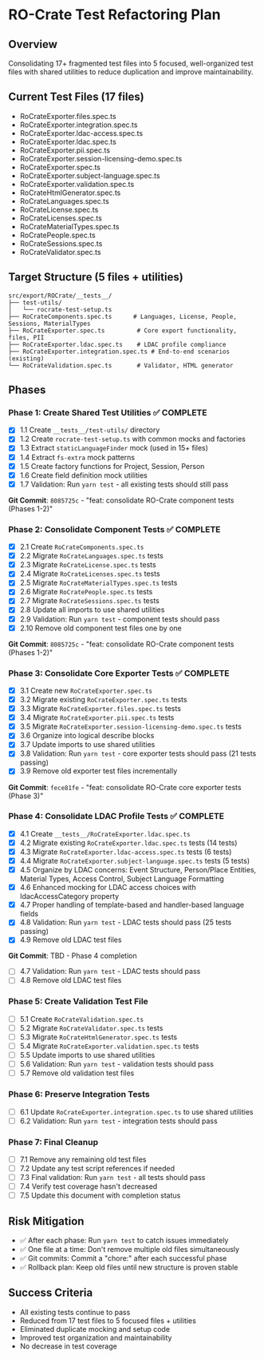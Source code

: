 # RO-Crate Test Refactoring Plan

## Overview

Consolidating 17+ fragmented test files into 5 focused, well-organized test files with shared utilities to reduce duplication and improve maintainability.

## Current Test Files (17 files)

- RoCrateExporter.files.spec.ts
- RoCrateExporter.integration.spec.ts
- RoCrateExporter.ldac-access.spec.ts
- RoCrateExporter.ldac.spec.ts
- RoCrateExporter.pii.spec.ts
- RoCrateExporter.session-licensing-demo.spec.ts
- RoCrateExporter.spec.ts
- RoCrateExporter.subject-language.spec.ts
- RoCrateExporter.validation.spec.ts
- RoCrateHtmlGenerator.spec.ts
- RoCrateLanguages.spec.ts
- RoCrateLicense.spec.ts
- RoCrateLicenses.spec.ts
- RoCrateMaterialTypes.spec.ts
- RoCratePeople.spec.ts
- RoCrateSessions.spec.ts
- RoCrateValidator.spec.ts

## Target Structure (5 files + utilities)

```
src/export/ROCrate/__tests__/
├── test-utils/
│   └── rocrate-test-setup.ts
├── RoCrateComponents.spec.ts      # Languages, License, People, Sessions, MaterialTypes
├── RoCrateExporter.spec.ts         # Core export functionality, files, PII
├── RoCrateExporter.ldac.spec.ts    # LDAC profile compliance
├── RoCrateExporter.integration.spec.ts # End-to-end scenarios (existing)
└── RoCrateValidation.spec.ts       # Validator, HTML generator
```

## Phases

### Phase 1: Create Shared Test Utilities ✅ COMPLETE

- [x] 1.1 Create `__tests__/test-utils/` directory
- [x] 1.2 Create `rocrate-test-setup.ts` with common mocks and factories
- [x] 1.3 Extract `staticLanguageFinder` mock (used in 15+ files)
- [x] 1.4 Extract `fs-extra` mock patterns
- [x] 1.5 Create factory functions for Project, Session, Person
- [x] 1.6 Create field definition mock utilities
- [x] 1.7 Validation: Run `yarn test` - all existing tests should still pass

**Git Commit**: `8085725c` - "feat: consolidate RO-Crate component tests (Phases 1-2)"

### Phase 2: Consolidate Component Tests ✅ COMPLETE

- [x] 2.1 Create `RoCrateComponents.spec.ts`
- [x] 2.2 Migrate `RoCrateLanguages.spec.ts` tests
- [x] 2.3 Migrate `RoCrateLicense.spec.ts` tests
- [x] 2.4 Migrate `RoCrateLicenses.spec.ts` tests
- [x] 2.5 Migrate `RoCrateMaterialTypes.spec.ts` tests
- [x] 2.6 Migrate `RoCratePeople.spec.ts` tests
- [x] 2.7 Migrate `RoCrateSessions.spec.ts` tests
- [x] 2.8 Update all imports to use shared utilities
- [x] 2.9 Validation: Run `yarn test` - component tests should pass
- [x] 2.10 Remove old component test files one by one

**Git Commit**: `8085725c` - "feat: consolidate RO-Crate component tests (Phases 1-2)"

### Phase 3: Consolidate Core Exporter Tests ✅ COMPLETE

- [x] 3.1 Create new `RoCrateExporter.spec.ts`
- [x] 3.2 Migrate existing `RoCrateExporter.spec.ts` tests
- [x] 3.3 Migrate `RoCrateExporter.files.spec.ts` tests
- [x] 3.4 Migrate `RoCrateExporter.pii.spec.ts` tests
- [x] 3.5 Migrate `RoCrateExporter.session-licensing-demo.spec.ts` tests
- [x] 3.6 Organize into logical describe blocks
- [x] 3.7 Update imports to use shared utilities
- [x] 3.8 Validation: Run `yarn test` - core exporter tests should pass (21 tests passing)
- [x] 3.9 Remove old exporter test files incrementally

**Git Commit**: `fece81fe` - "feat: consolidate RO-Crate core exporter tests (Phase 3)"

### Phase 4: Consolidate LDAC Profile Tests ✅ COMPLETE

- [x] 4.1 Create `__tests__/RoCrateExporter.ldac.spec.ts`
- [x] 4.2 Migrate existing `RoCrateExporter.ldac.spec.ts` tests (14 tests)
- [x] 4.3 Migrate `RoCrateExporter.ldac-access.spec.ts` tests (6 tests)
- [x] 4.4 Migrate `RoCrateExporter.subject-language.spec.ts` tests (5 tests)
- [x] 4.5 Organize by LDAC concerns: Event Structure, Person/Place Entities, Material Types, Access Control, Subject Language Formatting
- [x] 4.6 Enhanced mocking for LDAC access choices with ldacAccessCategory property
- [x] 4.7 Proper handling of template-based and handler-based language fields
- [x] 4.8 Validation: Run `yarn test` - LDAC tests should pass (25 tests passing)
- [x] 4.9 Remove old LDAC test files

**Git Commit**: TBD - Phase 4 completion

- [ ] 4.7 Validation: Run `yarn test` - LDAC tests should pass
- [ ] 4.8 Remove old LDAC test files

### Phase 5: Create Validation Test File

- [ ] 5.1 Create `RoCrateValidation.spec.ts`
- [ ] 5.2 Migrate `RoCrateValidator.spec.ts` tests
- [ ] 5.3 Migrate `RoCrateHtmlGenerator.spec.ts` tests
- [ ] 5.4 Migrate `RoCrateExporter.validation.spec.ts` tests
- [ ] 5.5 Update imports to use shared utilities
- [ ] 5.6 Validation: Run `yarn test` - validation tests should pass
- [ ] 5.7 Remove old validation test files

### Phase 6: Preserve Integration Tests

- [ ] 6.1 Update `RoCrateExporter.integration.spec.ts` to use shared utilities
- [ ] 6.2 Validation: Run `yarn test` - integration tests should pass

### Phase 7: Final Cleanup

- [ ] 7.1 Remove any remaining old test files
- [ ] 7.2 Update any test script references if needed
- [ ] 7.3 Final validation: Run `yarn test` - all tests should pass
- [ ] 7.4 Verify test coverage hasn't decreased
- [ ] 7.5 Update this document with completion status

## Risk Mitigation

- ✅ After each phase: Run `yarn test` to catch issues immediately
- ✅ One file at a time: Don't remove multiple old files simultaneously
- ✅ Git commits: Commit a "chore:" after each successful phase
- ✅ Rollback plan: Keep old files until new structure is proven stable

## Success Criteria

- All existing tests continue to pass
- Reduced from 17 test files to 5 focused files + utilities
- Eliminated duplicate mocking and setup code
- Improved test organization and maintainability
- No decrease in test coverage
